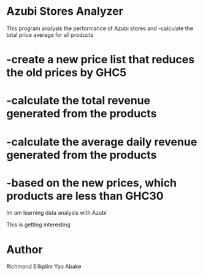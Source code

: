 # Azubi Stores Analyzer

This program analysis the performance of Azubi stores and 
 -calculate the total price average for all products

#     -create a new price list that reduces the old prices by GHC5

#     -calculate the total revenue generated from the products

#     -calculate the average daily revenue generated from the products

#     -based on the new prices, which products are less than GHC30 


Im am learning data analysis with Azubi 


This is getting interesting 

# Author
Richmond Elikplim Yao Abake
